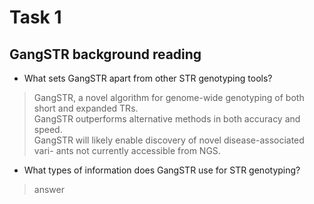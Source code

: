 # Task 1
## GangSTR background reading

- What sets GangSTR apart from other STR genotyping tools?
> GangSTR, a novel algorithm for genome-wide genotyping of both short and expanded TRs. <br>
GangSTR outperforms alternative methods in both accuracy and speed.<br>
GangSTR will likely enable discovery of novel disease-associated vari- ants not currently accessible from NGS.

- What types of information does GangSTR use for STR genotyping?
> answer
